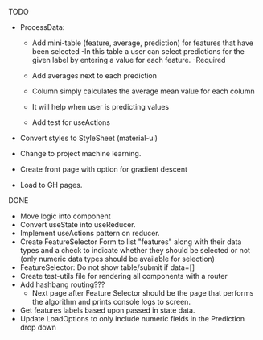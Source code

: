 TODO

-   ProcessData:

    -   Add mini-table (feature, average, prediction) for features that have been selected
        -In this table a user can select predictions for the given label
        by entering a value for each feature.
        -Required

    -   Add averages next to each prediction
    -   Column simply calculates the average mean value for each column
    -   It will help when user is predicting values

    -   Add test for useActions

-   Convert styles to StyleSheet (material-ui)

-   Change to project machine learning.
-   Create front page with option for gradient descent
-   Load to GH pages.

DONE

-   Move logic into component
-   Convert useState into useReducer.
-   Implement useActions pattern on reducer.
-   Create FeatureSelector Form to list "features" along with their
    data types and a check to indicate whether they should be selected
    or not (only numeric data types should be available for selection)
-   FeatureSelector: Do not show table/submit if data=[]
-   Create test-utils file for rendering all components with a router
-   Add hashbang routing???
    -   Next page after Feature Selector should be the page that performs the
        algorithm and prints console logs to screen.
-   Get features labels based upon passed in state data.
-   Update LoadOptions to only include numeric fields in the Prediction drop down
